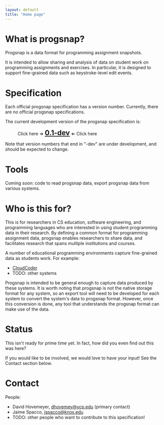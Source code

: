 ```yaml
---
layout: default
title: "Home page"
---
```


# What is progsnap?

Progsnap is a data format for programming assignment snapshots.

It is intended to allow sharing and analysis of data on student work on programming assignments and exercises.  In particular, it is designed to support fine-grained data such as keystroke-level edit events.

# Specification

Each official progsnap specification has a version number.  Currently, there are no official progsnap specifications.

The current development version of the progsnap specification is:

<div style="margin-left: 40px;">Click here &rArr; <a style="font-size: 160%; font-weight: bold;" href="spec-0.1-dev.html">0.1-dev</a> &lArr; Click here</div>

Note that version numbers that end in "-dev" are under development, and should be expected to change.

# Tools

Coming soon: code to read progsnap data, export progsnap data from various systems.

# Who is this for?

This is for researchers in CS education, software engineering, and programming languages who are interested in using student programming data in their research.  By defining a common format for programming assignment data, progsnap enables researchers to share data, and facilitates research that spans multiple institutions and courses.

A number of educational programming environments capture fine-grained data as students work.  For example:

* [CloudCoder](http://cloudcoder.org)
* TODO: other systems

Progsnap is intended to be general enough to capture data produced by these systems.  It is worth noting that progsnap is not the native storage format for any system, so an export tool will need to be developed for each system to convert the system's data to progsnap format.  However, once this conversion is done, any tool that understands the progsnap format can make use of the data.

# Status

This isn't ready for prime time yet.  In fact, how did you even find out this was here?

If you would like to be involved, we would love to have your input!  See the Contact section below.

# Contact

People:

* David Hovemeyer, <dhovemey@ycp.edu> (primary contact)
* Jaime Spacco, <jspacco@knox.edu>
* TODO: other people who want to contribute to this specification!

<!-- vim:set wrap: ­-->
<!-- vim:set linebreak: -->
<!-- vim:set nolist: -->
